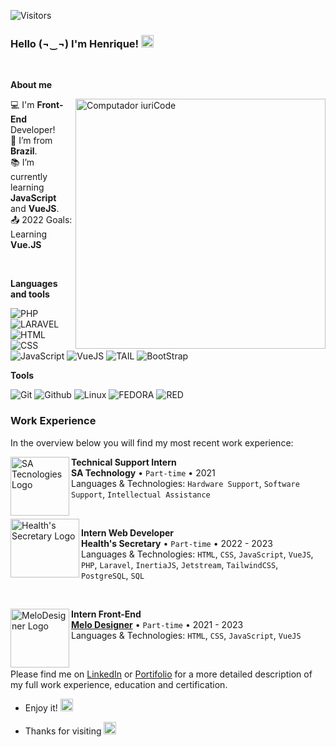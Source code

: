 ![Visitors](https://visitor-badge.glitch.me/badge?page_id=r1qu3&left_color=green&right_color=red)

### Hello (¬‿¬)  I'm Henrique! <img src="https://user-images.githubusercontent.com/29931326/125177555-2e78db00-e1b3-11eb-9e49-409c4f649cf5.gif" width="20">

<br/>

**About me**

<img src="https://raw.githubusercontent.com/MicaelliMedeiros/micaellimedeiros/master/image/computer-illustration.png" min-width="400px" max-width="400px" width="400px" align="right" alt="Computador iuriCode">

  :computer: I'm **Front-End** Developer! </br> 
  :house_with_garden: I’m from **Brazil**. </br> 
  :books: I’m currently learning **JavaScript** and **VueJS**. </br> 
  :outbox_tray: 2022 Goals: Learning **Vue.JS** </br> 

<br/>

**Languages and tools**

 
 ![PHP](https://img.shields.io/badge/php-151515?style=for-the-badge&logo=php&logoColor=white)
 ![LARAVEL](https://img.shields.io/badge/Laravel-F25757?style=for-the-badge&logo=laravel&logoColor=white)
 ![HTML](https://img.shields.io/badge/HTML-f54e00?style=for-the-badge&logo=html5&logoColor=white)
 ![CSS](https://img.shields.io/badge/CSS-0077b6?&style=for-the-badge&logo=css3&logoColor=white)
 ![JavaScript](https://img.shields.io/badge/JavaScript-323330?style=for-the-badge&logo=javascript&logoColor=F7DF1E)
 ![VueJS](https://img.shields.io/badge/Vue.js-35495E?style=for-the-badge&logo=vue.js&logoColor=4FC08D)
 ![TAIL](https://img.shields.io/badge/tailwindcss-61E8E1?style=for-the-badge&logo=tailwindcss&logoColor=white)
 ![BootStrap](https://img.shields.io/badge/Bootstrap-563D7C?style=for-the-badge&logo=bootstrap&logoColor=white)
 
 
 **Tools**
 
 ![Git](https://img.shields.io/badge/Git-E34F26?style=for-the-badge&logo=git&logoColor=white)
 ![Github](https://img.shields.io/badge/GitHub-100000?style=for-the-badge&logo=github&logoColor=white)
 ![Linux](https://img.shields.io/badge/Linux-E34F26?style=for-the-badge&logo=linux&logoColor=black)
 ![FEDORA](https://img.shields.io/badge/Fedora-0077b6?style=for-the-badge&logo=fedora&logoColor=white)
 ![RED](https://img.shields.io/badge/Red%20Hat%20Enterprise%20Linux-ff0000?style=for-the-badge&logo=redhat&logoColor=white)

### Work Experience
In the overview below you will find my most recent work experience:

<img align="left" height="94px" width="94px" alt="SA Tecnologies Logo" src="https://www.logolynx.com/images/logolynx/74/74dac02cf634266acf73e59f6e0d4c0e.png"/>

**Technical Support Intern** \
**SA Technology** • `Part-time` • 2021 \
Languages & Technologies: `Hardware Support`, `Software Support`, `Intellectual Assistance`

<br/>

<img align="left" height="94px" width="110px" alt="Health's Secretary Logo" src="https://caruaru.pe.gov.br/wp-content/uploads/2022/12/logo-branco-caruaru-2022.png"/>

**Intern Web Developer** \
**Health's Secretary** • `Part-time` • 2022 - 2023 \
Languages & Technologies: `HTML`, `CSS`, `JavaScript`, `VueJS`, `PHP`, `Laravel`, `InertiaJS`, `Jetstream`, `TailwindCSS`, `PostgreSQL`, `SQL`

<br/>

[<img align="left" height="94px" width="94px" alt="MeloDesigner Logo" src="https://play-lh.googleusercontent.com/8OkVP1GG1EsAxO3DqY21y60DxOCkrAF6vTmW3ns3vXFrYQcCYyZchSOa8_iVTLixzgvu=s94-rw"/>](https://melodesigner.de/)

**Intern Front-End** \
[**Melo Designer**](https://melodesigner.de/) • `Part-time` • 2021 - 2023 \
Languages & Technologies: `HTML`, `CSS`, `JavaScript`, `VueJS`

<br/>

Please find me on [LinkedIn](https://www.linkedin.com/in/jos%C3%A9-henrique-silva-nascimento-87819420b/) or [Portifolio](https://r1qu3.github.io/) for a more detailed description of my full work experience, education and certification.


- Enjoy it! <img src="https://github.com/TheDudeThatCode/TheDudeThatCode/blob/master/Assets/coin.gif" width="20">

- Thanks for visiting <img src=https://github.com/TheDudeThatCode/TheDudeThatCode/blob/master/Assets/powerup.gif width="20">
